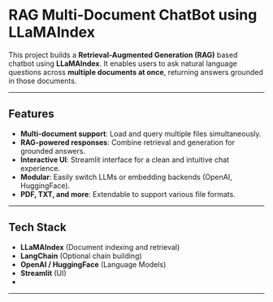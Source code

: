 # RAG Multi-Document ChatBot using LLaMAIndex

This project builds a **Retrieval-Augmented Generation (RAG)** based chatbot using **LLaMAIndex**. It enables users to ask natural language questions across **multiple documents at once**, returning answers grounded in those documents.

---

## Features

-  **Multi-document support**: Load and query multiple files simultaneously.
-  **RAG-powered responses**: Combine retrieval and generation for grounded answers.
-  **Interactive UI**: Streamlit interface for a clean and intuitive chat experience.
-  **Modular**: Easily switch LLMs or embedding backends (OpenAI, HuggingFace).
-  **PDF, TXT, and more**: Extendable to support various file formats.

---

## Tech Stack

- **LLaMAIndex** (Document indexing and retrieval)
- **LangChain** (Optional chain building)
- **OpenAI / HuggingFace** (Language Models)
- **Streamlit** (UI)
- 
---
